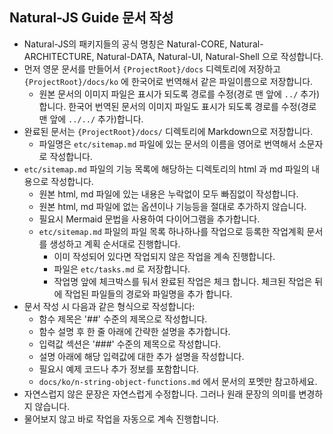 ## Natural-JS Guide 문서 작성
- Natural-JS의 패키지들의 공식 명칭은 Natural-CORE, Natural-ARCHITECTURE, Natural-DATA, Natural-UI, Natural-Shell 으로 작성합니다.
- 먼저 영문 문서를 만들어서 `{ProjectRoot}/docs` 디렉토리에 저장하고 `{ProjectRoot}/docs/ko` 에 한국어로 번역해서 같은 파일이름으로 저장합니다.
  - 원본 문서의 이미지 파일은 표시가 되도록 경로를 수정(경로 맨 앞에 `../` 추가)합니다. 한국어 번역된 문서의 이미지 파일도 표시가 되도록 경로를 수정(경로 맨 앞에 `../../` 추가)합니다.
- 완료된 문서는 `{ProjectRoot}/docs/` 디렉토리에 Markdown으로 저장합니다.
  - 파일명은 `etc/sitemap.md` 파일에 있는 문서의 이름을 영어로 번역해서 소문자로 작성합니다.
- `etc/sitemap.md` 파일의 기능 목록에 해당하는 디렉토리의 html 과 md 파일의 내용으로 작성합니다.
  - 원본 html, md 파일에 있는 내용은 누락없이 모두 빠짐없이 작성합니다.
  - 원본 html, md 파일에 없는 옵션이나 기능등을 절대로 추가하지 않습니다.
  - 필요시 Mermaid 문법을 사용하여 다이어그램을 추가합니다.
  - `etc/sitemap.md` 파일의 파일 목록 하나하나를 작업으로 등록한 작업계획 문서를 생성하고 계획 순서대로 진행합니다.
    - 이미 작성되어 있다면 작업되지 않은 작업을 계속 진행합니다.
    - 파일은 `etc/tasks.md` 로 저장합니다.
    - 작업명 앞에 체크박스를 둬서 완료된 작업은 체크 합니다. 체크된 작업은 뒤에 작업된 파일들의 경로와 파일명을 추가 합니다.
- 문서 작성 시 다음과 같은 형식으로 작성합니다:
  - 함수 제목은 '##' 수준의 제목으로 작성합니다.
  - 함수 설명 후 한 줄 아래에 간략한 설명을 추가합니다.
  - 입력값 섹션은 '###' 수준의 제목으로 작성합니다.
  - 설명 아래에 해당 입력값에 대한 추가 설명을 작성합니다.
  - 필요시 예제 코드나 추가 정보를 포함합니다.
  - `docs/ko/n-string-object-functions.md` 에서 문서의 포멧만 참고하세요.
- 자연스럽지 않은 문장은 자연스럽게 수정합니다. 그러나 원래 문장의 의미를 변경하지 않습니다.
- 물어보지 않고 바로 작업을 자동으로 계속 진행합니다.
